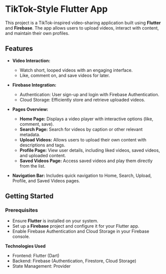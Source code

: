 # TikTok-Style Flutter App

This project is a TikTok-inspired video-sharing application built using **Flutter** and **Firebase**. The app allows users to upload videos, interact with content, and maintain their own profiles.

## Features

- **Video Interaction:**
  - Watch short, looped videos with an engaging interface.
  - Like, comment on, and save videos for later.
  
- **Firebase Integration:**
  - Authentication: User sign-up and login with Firebase Authentication.
  - Cloud Storage: Efficiently store and retrieve uploaded videos.

- **Pages Overview:**
  - **Home Page:** Displays a video player with interactive options (like, comment, save).
  - **Search Page:** Search for videos by caption or other relevant metadata.
  - **Upload Videos:** Allows users to upload their own content with descriptions and tags.
  - **Profile Page:** View user details, including liked videos, saved videos, and uploaded content.
  - **Saved Videos Page:** Access saved videos and play them directly from the list.

- **Navigation Bar:** Includes quick navigation to Home, Search, Upload, Profile, and Saved Videos pages.

## Getting Started

### Prerequisites
- Ensure **Flutter** is installed on your system.
- Set up a **Firebase** project and configure it for your Flutter app.
- Enable Firebase Authentication and Cloud Storage in your Firebase console.

**Technologies Used**
- Frontend: Flutter (Dart)
- Backend: Firebase (Authentication, Firestore, Cloud Storage)
- State Management: Provider 
